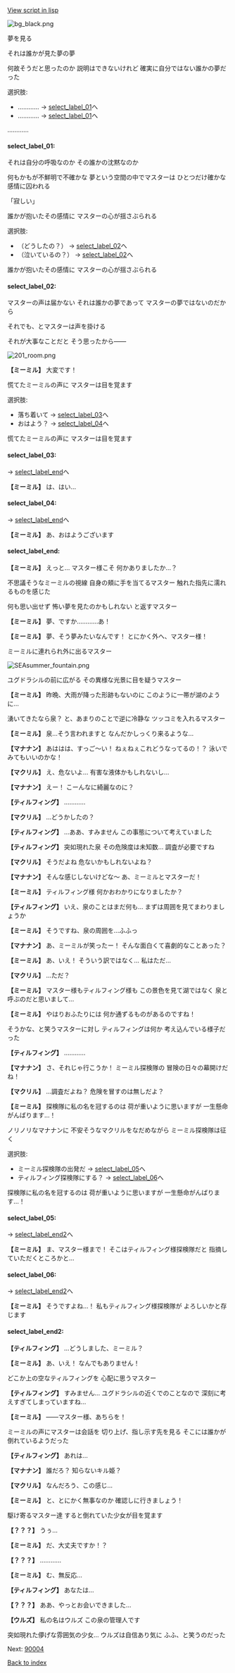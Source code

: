 [View script in lisp](../scripts/202307010.txt)

![bg_black.png](../images/backgrounds/bg_black.png)

夢を見る

それは誰かが見た夢の夢

何故そうだと思ったのか
説明はできないけれど
確実に自分ではない誰かの夢だった

選択肢:
- ………… → [select_label_01](#select_label_01)へ
- ………… → [select_label_01](#select_label_01)へ

…………

#### select_label_01:

それは自分の呼吸なのか
その誰かの沈黙なのか

何もかもが不鮮明で不確かな
夢という空間の中でマスターは
ひとつだけ確かな感情に囚われる

「寂しい」

誰かが抱いたその感情に
マスターの心が揺さぶられる

選択肢:
- （どうしたの？） → [select_label_02](#select_label_02)へ
- （泣いているの？） → [select_label_02](#select_label_02)へ

誰かが抱いたその感情に
マスターの心が揺さぶられる

#### select_label_02:

マスターの声は届かない
それは誰かの夢であって
マスターの夢ではないのだから

それでも、とマスターは声を掛ける

それが大事なことだと
そう思ったから――

![201_room.png](../images/backgrounds/201_room.png)

**【ミーミル】**
大変です！

慌てたミーミルの声に
マスターは目を覚ます

選択肢:
- 落ち着いて → [select_label_03](#select_label_03)へ
- おはよう？ → [select_label_04](#select_label_04)へ

慌てたミーミルの声に
マスターは目を覚ます

#### select_label_03:
 → [select_label_end](#select_label_end)へ

**【ミーミル】**
は、はい…

#### select_label_04:
 → [select_label_end](#select_label_end)へ

**【ミーミル】**
あ、おはようございます

#### select_label_end:

**【ミーミル】**
えっと…
マスター様こそ
何かありましたか…？

不思議そうなミーミルの視線
自身の頬に手を当てるマスター
触れた指先に濡れるものを感じた

何も思い出せず
怖い夢を見たのかもしれない
と返すマスター

**【ミーミル】**
夢、ですか…………あ！

**【ミーミル】**
夢、そう夢みたいなんです！
とにかく外へ、マスター様！

ミーミルに連れられ外に出るマスター

![SEAsummer_fountain.png](../images/backgrounds/SEAsummer_fountain.png)

ユグドラシルの前に広がる
その異様な光景に目を疑うマスター

**【ミーミル】**
昨晩、大雨が降った形跡もないのに
このように一帯が湖のように…

湧いてきたなら泉？
と、あまりのことで逆に冷静な
ツッコミを入れるマスター

**【ミーミル】**
泉…そう言われますと
なんだかしっくり来るような…

**【マナナン】**
あははは、すっご～い！
ねぇねぇこれどうなってるの！？
泳いでみてもいいのかな！

**【マクリル】**
え、危ないよ…
有害な液体かもしれないし…

**【マナナン】**
えー！
こーんなに綺麗なのに？

**【ティルフィング】**
…………

**【マクリル】**
…どうかしたの？

**【ティルフィング】**
…ああ、すみません
この事態について考えていました

**【ティルフィング】**
突如現れた泉
その危険度は未知数…
調査が必要ですね

**【マクリル】**
そうだよね
危ないかもしれないよね？

**【マナナン】**
そんな感じしないけどな～
あ、ミーミルとマスターだ！

**【ミーミル】**
ティルフィング様
何かおわかりになりましたか？

**【ティルフィング】**
いえ、泉のことはまだ何も…
まずは周囲を見てまわりましょうか

**【ミーミル】**
そうですね、泉の周囲を…ふふっ

**【マナナン】**
あ、ミーミルが笑ったー！
そんな面白くて喜劇的なことあった？

**【ミーミル】**
あ、いえ！
そういう訳ではなく…
私はただ…

**【マクリル】**
…ただ？

**【ミーミル】**
マスター様もティルフィング様も
この景色を見て湖ではなく
泉と呼ぶのだと思いまして…

**【ミーミル】**
やはりおふたりには
何か通ずるものがあるのですね！

そうかな、と笑うマスターに対し
ティルフィングは何か
考え込んでいる様子だった

**【ティルフィング】**
…………

**【マナナン】**
さ、それじゃ行こうか！
ミーミル探検隊の
冒険の日々の幕開けだね！

**【マクリル】**
…調査だよね？
危険を冒すのは無しだよ？

**【ミーミル】**
探検隊に私の名を冠するのは
荷が重いように思いますが
一生懸命がんばります…！

ノリノリなマナナンに
不安そうなマクリルをなだめながら
ミーミル探検隊は征く

選択肢:
- ミーミル探検隊の出発だ → [select_label_05](#select_label_05)へ
- ティルフィング探検隊にする？ → [select_label_06](#select_label_06)へ

探検隊に私の名を冠するのは
荷が重いように思いますが
一生懸命がんばります…！

#### select_label_05:
 → [select_label_end2](#select_label_end2)へ

**【ミーミル】**
ま、マスター様まで！
そこはティルフィング様探検隊だと
指摘していただくところかと…

#### select_label_06:
 → [select_label_end2](#select_label_end2)へ

**【ミーミル】**
そうですよね…！
私もティルフィング様探検隊が
よろしいかと存じます

#### select_label_end2:

**【ティルフィング】**
…どうしました、ミーミル？

**【ミーミル】**
あ、いえ！
なんでもありません！

どこか上の空なティルフィングを
心配に思うマスター

**【ティルフィング】**
すみません…
ユグドラシルの近くでのことなので
深刻に考えすぎてしまっていますね…

**【ミーミル】**
――マスター様、あちらを！

ミーミルの声にマスターは会話を
切り上げ、指し示す先を見る
そこには誰かが倒れているようだった

**【ティルフィング】**
あれは…

**【マナナン】**
誰だろ？
知らないキル姫？

**【マクリル】**
なんだろう、この感じ…

**【ミーミル】**
と、とにかく無事なのか
確認しに行きましょう！

駆け寄るマスター達
すると倒れていた少女が目を覚ます

**【？？？】**
うぅ…

**【ミーミル】**
だ、大丈夫ですか！？

**【？？？】**
…………

**【ミーミル】**
む、無反応…

**【ティルフィング】**
あなたは…

**【？？？】**
ああ、やっとお会いできました…

**【ウルズ】**
私の名はウルズ
この泉の管理人です

突如現れた儚げな雰囲気の少女…
ウルズは自信あり気に
ふふ、と笑うのだった


Next: [90004](90004.md)

[Back to index](index.md)
